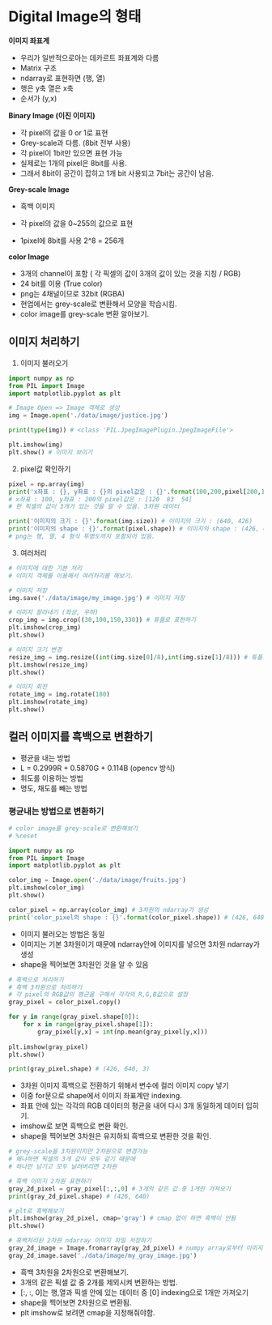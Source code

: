 # Digital Image의 형태

**이미지 좌표계**

* 우리가 일반적으로아는 데카르트 좌표계와 다름
* Matrix 구조
* ndarray로 표현하면 (행, 열)
* 행은 y축 열은 x축
* 순서가 (y,x)



**Binary Image (이진 이미지)**

* 각 pixel의 값을 0 or 1로 표현 
* Grey-scale과 다름. (8bit 전부 사용)
* 각 pixel이 1bit만 있으면 표현 가능
* 실제로는 1개의 pixel은 8bit를 사용. 
* 그래서 8bit이 공간이 잡히고 1개 bit 사용되고 7bit는 공간이 남음.



**Grey-scale Image**

* 흑백 이미지

* 각 pixel의 값을 0~255의 값으로 표현
* 1pixel에 8bit를 사용 2^8 = 256개



**color Image**

* 3개의 channel이 포함 ( 각 픽셀의 값이 3개의 값이 있는 것을 지칭 / RGB)
* 24 bit를 이용 (True color)
* png는 4채널이므로 32bit (RGBA)
* 현업에서는 grey-scale로 변환해서 모양을 학습시킴.
* color image를 grey-scale 변환 알아보기.



## 이미지 처리하기

1. 이미지 불러오기

```python
import numpy as np
from PIL import Image
import matplotlib.pyplot as plt

# Image Open => Image 객체로 생성
img = Image.open('./data/image/justice.jpg')

print(type(img)) # <class 'PIL.JpegImagePlugin.JpegImageFile'>

plt.imshow(img)
plt.show() # 이미지 보이기
```



2. pixel값 확인하기

```python
pixel = np.array(img)
print('x좌표 : {}, y좌표 : {}의 pixel값은 : {}'.format(100,200,pixel[200,100]))
# x좌표 : 100, y좌표 : 200의 pixel값은 : [120  83  54]
# 한 픽셀의 값이 3개가 있는 것을 알 수 있음. 3차원 데이터

print('이미지의 크기 : {}'.format(img.size)) # 이미지의 크기 : (640, 426)
print('이미지의 shape : {}'.format(pixel.shape)) # 이미지의 shape : (426, 640, 3)
# png는 행, 열, 4 형식 투명도까지 포함되어 있음.
```



3. 여러처리

```python
# 이미지에 대한 기본 처리
# 이미지 객체를 이용해서 여러처리를 해보기.

# 이미지 저장
img.save('./data/image/my_image.jpg') # 이미지 저장

# 이미지 잘라내기 (좌상, 우하)
crop_img = img.crop((30,100,150,330)) # 튜플로 표현하기
plt.imshow(crop_img)
plt.show()

# 이미지 크기 변경
resize_img = img.resize((int(img.size[0]/8),int(img.size[1]/8))) # 튜플로 받음
plt.imshow(resize_img)
plt.show()

# 이미지 회전
rotate_img = img.rotate(180)
plt.imshow(rotate_img)
plt.show()
```



## 컬러 이미지를 흑백으로 변환하기

* 평균을 내는 방법
* L = 0.2999R + 0.5870G + 0.114B (opencv 방식)
* 휘도를 이용하는 방법
* 명도, 채도를 빼는 방법



### 평균내는 방법으로 변환하기

```python
# color image를 grey-scale로 변환해보기
# %reset

import numpy as np
from PIL import Image
import matplotlib.pyplot as plt

color_img = Image.open('./data/image/fruits.jpg')
plt.imshow(color_img)
plt.show()

color_pixel = np.array(color_img) # 3차원의 ndarray가 생성
print('color_pixel의 shape : {}'.format(color_pixel.shape)) # (426, 640, 3)
```

* 이미지 불러오는 방법은 동일
* 이미지는 기본 3차원이기 때문에 ndarray안에 이미지를 넣으면 3차원 ndarray가 생성
* shape을 찍어보면 3차원인 것을 알 수 있음



```python
# 흑백으로 처리하기
# 흑백 3차원으로 처리하기
# 각 pixel의 RGB값의 평균을 구해서 각각의 R,G,B값으로 설정
gray_pixel = color_pixel.copy()

for y in range(gray_pixel.shape[0]):
    for x in range(gray_pixel.shape[1]):
        gray_pixel[y,x] = int(np.mean(gray_pixel[y,x]))
        
plt.imshow(gray_pixel)
plt.show()

print(gray_pixel.shape) # (426, 640, 3)
```

* 3차원 이미지 흑백으로 전환하기 위해서 변수에 컬러 이미지 copy 넣기
* 이중 for문으로 shape에서 이미지 좌표계만 indexing.
* 좌표 안에 있는 각각의 RGB 데이터의 평균을 내어 다시 3개 동일하게 데이터 입히기.
* imshow로 보면 흑백으로 변환 확인.
* shape을 찍어보면 3차원은 유지하되 흑백으로 변환한 것을 확인.



```python
# grey-scale을 3차원이지만 2차원으로 변경가능 
# 왜냐하면 픽셀의 3개 값이 모두 같기 때문에 
# 하나만 남기고 모두 날려버리면 2차원

# 흑백 이미지 2차원 표현하기
gray_2d_pixel = gray_pixel[:,:,0] # 3개의 같은 값 중 1개만 가져오기
print(gray_2d_pixel.shape) # (426, 640)

# plt로 흑백해보기
plt.imshow(gray_2d_pixel, cmap='gray') # cmap 없이 하면 흑백이 안됨
plt.show()

# 흑백처리된 2차원 ndarray 이미지 파일 저장하기
gray_2d_image = Image.fromarray(gray_2d_pixel) # numpy array로부터 이미지 객체를 만들어주는 함수.
gray_2d_image.save('./data/image/my_gray_image.jpg')
```

* 흑백 3차원을 2차원으로 변환해보기.
* 3개의 같은 픽셀 값 중 2개를 제외시켜 변환하는 방법.
* [:, :, 0]는 행,열과  픽셀 안에 있는 데이터 중 [0] indexing으로 1개만 가져오기
* shape을 찍어보면 2차원으로 변환됨.
* plt imshow로 보려면 cmap을 지정해줘야함.





